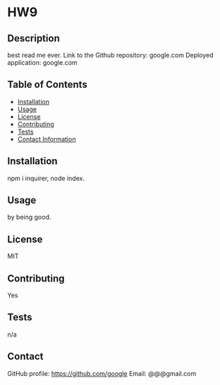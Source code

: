 # HW9
## Description
best read me ever.
Link to the Github repository: google.com
Deployed application: google.com
## Table of Contents
- [Installation](#installation)
- [Usage](#usage)
- [License](#license)
- [Contributing](#contributing)
- [Tests](#tests)
- [Contact Information](#contact)
## Installation
npm i inquirer, node index.
## Usage
by being good.
## License
MIT
## Contributing
Yes
## Tests
n/a
## Contact
GitHub profile: https://github.com/google
Email: @@@gmail.com
